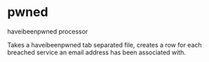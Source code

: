 # pwned
haveibeenpwned processor

Takes a haveibeenpwned tab separated file, creates a row for each breached service an email address has been associated with.
